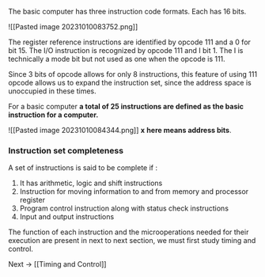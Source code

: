 The basic computer has three instruction code formats. Each has 16 bits. 

![[Pasted image 20231010083752.png]]

The register reference instructions are identified by opcode 111 and a 0 for bit 15. The I/O instruction is recognized by opcode 111 and I bit 1. The I is technically a mode bit but not used as one when the opcode is 111. 

Since 3 bits of opcode allows for only 8 instructions, this feature of using 111 opcode allows us to expand the instruction set, since the address space is unoccupied in these times. 

For a basic computer **a total of 25 instructions are defined as the basic instruction for a computer.**

![[Pasted image 20231010084344.png]]
**x** **here means address bits**. 

### Instruction set completeness
A set of instructions is said to be complete if : 
1. It has arithmetic, logic and shift instructions
2. Instruction for moving information to and from memory and processor register
3. Program control instruction along with status check instructions
4. Input and output instructions

The function of each instruction and the microoperations needed for their execution are present in next to next section, we must first study timing and control.

Next → [[Timing and Control]] 
